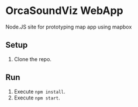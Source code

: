 # OrcaSoundViz WebApp
Node.JS site for prototyping map app using mapbox

## Setup

1. Clone the repo.

## Run

1. Execute `npm install`.
2. Execute `npm start`.
